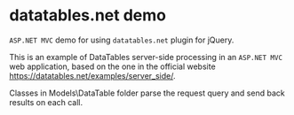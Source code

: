 # datatables.net demo

`ASP.NET MVC` demo for using `datatables.net` plugin for jQuery.

This is an example of DataTables server-side processing in
an `ASP.NET MVC` web application, based on the one in the
official website https://datatables.net/examples/server_side/.

Classes in Models\DataTable folder parse the request query
and send back results on each call.
